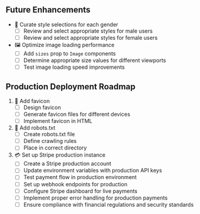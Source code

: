 ## Future Enhancements

- 🎨 Curate style selections for each gender
  - [ ] Review and select appropriate styles for male users
  - [ ] Review and select appropriate styles for female users

- 🖼️ Optimize image loading performance
  - [ ] Add `sizes` prop to `Image` components
  - [ ] Determine appropriate size values for different viewports
  - [ ] Test image loading speed improvements

## Production Deployment Roadmap

1. 🎨 Add favicon
   - [ ] Design favicon
   - [ ] Generate favicon files for different devices
   - [ ] Implement favicon in HTML

2. 🤖 Add robots.txt
   - [ ] Create robots.txt file
   - [ ] Define crawling rules
   - [ ] Place in correct directory

3. 💳 Set up Stripe production instance
   - [ ] Create a Stripe production account
   - [ ] Update environment variables with production API keys
   - [ ] Test payment flow in production environment
   - [ ] Set up webhook endpoints for production
   - [ ] Configure Stripe dashboard for live payments
   - [ ] Implement proper error handling for production payments
   - [ ] Ensure compliance with financial regulations and security standards
